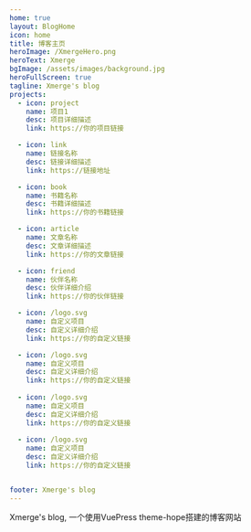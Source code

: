 ```yaml
---
home: true
layout: BlogHome
icon: home
title: 博客主页
heroImage: /XmergeHero.png
heroText: Xmerge
bgImage: /assets/images/background.jpg
heroFullScreen: true
tagline: Xmerge's blog
projects:
  - icon: project
    name: 项目1
    desc: 项目详细描述
    link: https://你的项目链接

  - icon: link
    name: 链接名称
    desc: 链接详细描述
    link: https://链接地址

  - icon: book
    name: 书籍名称
    desc: 书籍详细描述
    link: https://你的书籍链接

  - icon: article
    name: 文章名称
    desc: 文章详细描述
    link: https://你的文章链接

  - icon: friend
    name: 伙伴名称
    desc: 伙伴详细介绍
    link: https://你的伙伴链接

  - icon: /logo.svg
    name: 自定义项目
    desc: 自定义详细介绍
    link: https://你的自定义链接

  - icon: /logo.svg
    name: 自定义项目
    desc: 自定义详细介绍
    link: https://你的自定义链接
    
  - icon: /logo.svg
    name: 自定义项目
    desc: 自定义详细介绍
    link: https://你的自定义链接
    
  - icon: /logo.svg
    name: 自定义项目
    desc: 自定义详细介绍
    link: https://你的自定义链接


footer: Xmerge's blog
---
```


Xmerge's blog, 一个使用VuePress theme-hope搭建的博客网站
